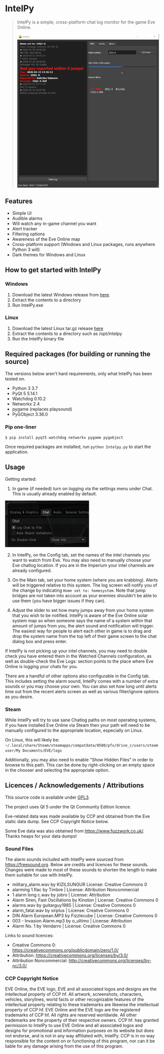 # IntelPy

> IntelPy is a simple, cross-platform chat log monitor for the game Eve Online.
>
> ![IntelPy](https://github.com/Riftr/intelpy/blob/master/intelpy/externals/Intelpy-screenshot.png)
>
>

## Features

* Simple UI
* Audible alarms
* Will watch any in-game channel you want
* Alert tracker
* Filtering options
* Awareness of the Eve Online map
* Cross-platform support (Windows and Linux packages, runs anywhere Python 3 will)
* Dark themes for Windows and Linux

## How to get started with IntelPy

### Windows

1. Download the latest Windows release from [here](https://github.com/Riifta/intelpy/releases/latest).
2. Extract the contents to a directory 
3. Run IntelPy.exe
 
### Linux

1. Download the latest Linux tar.gz release [here](https://github.com/Riifta/intelpy/releases/latest)
2. Extract the contents to a directory such as /opt/intelpy 
3. Run the IntelPy binary file

## Required packages (for building or running the source)
 
The versions below aren't hard requirements, only what IntelPy has been tested on.

* Python 3 3.7 
* PyQt 5 5.14.1
* Watchdog 0.10.2 
* Networkx 2.4
* pygame (replaces playsound)
* PyGObject 3.36.0 

### Pip one-liner
```shell
$ pip install pyqt5 watchdog networkx pygame pygobject
```

Once required packages are installed, run ```python Intelpy.py``` to start the application. 

## Usage

Getting started:

1. In game (if needed) turn on logging via the settings menu under Chat. This is usually already enabled by default.

![Chat Setings](https://github.com/Riftr/intelpy/blob/master/intelpy/externals/intelpy-evelogenable.png)

2. In IntelPy, on the Config tab, set the names of the intel channels you want to watch from Eve. You may also need to manually choose
your Eve chatlog location. If you are in the Imperium your intel channels are already configured. 

3. On the Main tab, set your home system (where you are krabbing). Alerts will be triggered relative to this system. The log
screen will notify you of the change by indicating `Home set to: homesystem`. Note that jump bridges are not taken into account as
your enemies shouldn't be able to use them (you have bigger issues if they can).

4. Adjust the slider to set how many jumps away from your home system that you wish to be notified. IntelPy is aware
of the Eve Online solar system map so when someone says the name of a system within that amount of jumps from you, 
the alert sound and notification will trigger. The easiest way for people to alert each other in game is to drag and drop the 
system name from the top left of their game screen to the chat dialog box and press enter. 

If IntelPy is not picking up your intel channels, you may need to double check you have entered them in the Watched 
Channels configuration, as well as double-check the Eve Logs: section points to the place where Eve Online is logging
your chats for you. 

There are a handful of other options also configurable in the Config tab. This includes setting the alarm sound, IntelPy
comes with a number of extra sounds or you may choose your own. You can also set how long until alerts time out from the
recent alerts screen as well as various filter/ignore options as you desire.

### Steam

While IntelPy will try to use sane Chatlog paths on most operating systems, if you have installed Eve Online via Steam 
then your path will need to be manually configured to the appropriate location, especially on Linux.  

On Linux, this will likely be:
`~/.local/share/Steam/steamapps/compatdata/8500/pfx/drive_c/users/steamuser/My Documents/EVE/logs`

Additionally, you may also need to enable "Show Hidden Files" in order to browse to this path. This can be done by right-clicking on an empty space in the chooser and selecting the appropriate option. 

## Licences / Acknowledgements / Attributions

This source code is available under [GPL3](https://www.gnu.org/licenses/gpl-3.0.en.html). 

The project uses Qt 5 under the Qt Community Edition licence.

Eve-related data was made available by CCP and obtained from the Eve static data dump. See CCP Copyright Notice below.

Some Eve data was also obtained from https://www.fuzzwork.co.uk/. Thanks heaps for your data dumps!

### Sound Files

The alarm sounds included with IntelPy were sourced from https://freesound.org. Below are credits and licences for these 
sounds. Changes were made to most of these sounds to shorten the length to make them suitable for use with IntelPy. 

* military_alarm.wav by KIZILSUNGUR  License: Creative Commons 0
* alarming 1.flac by Timbre | License: Attribution Noncommercial
* 1 alarm long c.wav by jobro | License: Attribution
* Alarm Siren, Fast Oscillations by Kinoton | License: Creative Commons 0
* alarms.wav by guitarguy1985 | License: Creative Commons 0
* alarm_fatal.wav by sirplus | License: Creative Commons 0
* DIN Alarm European.MP3 by Fizzlecube | License: Creative Commons 0
* 003 - Invasion Alarm.mp3 by o_ultimo | License: Attribution
* Alarm No. 1 by Vendarro | License: Creative Commons 0

Links to sound licences:
* Creative Commons 0: https://creativecommons.org/publicdomain/zero/1.0/
* Attribution: https://creativecommons.org/licenses/by/3.0/
* Attribution Noncommercial: http://creativecommons.org/licenses/by-nc/3.0/


### CCP Copyright Notice

EVE Online, the EVE logo, EVE and all associated logos and designs are the intellectual property of CCP hf. All artwork, screenshots, characters, vehicles, storylines, world facts or other recognizable features of the intellectual property relating to these trademarks are likewise the intellectual property of CCP hf. EVE Online and the EVE logo are the registered trademarks of CCP hf. All rights are reserved worldwide. All other trademarks are the property of their respective owners. CCP hf. has granted permission to IntelPy to use EVE Online and all associated logos and designs for promotional and information purposes on its website but does not endorse, and is not in any way affiliated with, IntelPy. CCP is in no way responsible for the content on or functioning of this program, nor can it be liable for any damage arising from the use of this program.
